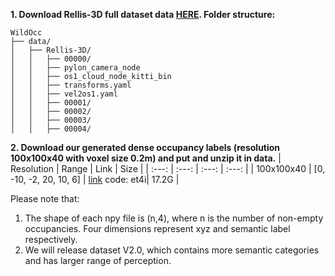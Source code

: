 **1. Download Rellis-3D full dataset data [HERE]([https://www.nuscenes.org/download](https://pan.baidu.com/s/1akqSm7mpIMyUJhn_qwg3-w?pwd=4gk3)). Folder structure:**
```
WildOcc
├── data/
│   ├── Rellis-3D/
│   │   ├── 00000/
│   │   ├── pylon_camera_node
│   │   ├── os1_cloud_node_kitti_bin
│   │   ├── transforms.yaml
│   │   ├── vel2os1.yaml
│   │   ├── 00001/
│   │   ├── 00002/
│   │   ├── 00003/
│   │   ├── 00004/
```



**2. Download our generated dense occupancy labels (resolution 100x100x40 with voxel size 0.2m) and put and unzip it in data.**
| Resolution | Range | Link | Size |
| :---: | :---: | :---: | :---: |
| 100x100x40 | [0, -10, -2, 20, 10, 6] | [link](https://pan.baidu.com/s/1iMPML621HlHjvGH6TUdYpA) code: et4i| 17.2G |

Please note that: <br/>
1. The shape of each npy file is (n,4), where n is the number of non-empty occupancies. Four dimensions represent xyz and semantic label respectively. <br/>
2. We will release dataset V2.0, which contains more semantic categories and has larger range of perception. <br/>
